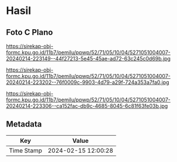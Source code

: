 # Hasil

## Foto C Plano

https://sirekap-obj-formc.kpu.go.id/11b7/pemilu/ppwp/52/71/05/10/04/5271051004007-20240214-223149--44f27213-5e45-45ae-ad72-63c245c0d69b.jpg

https://sirekap-obj-formc.kpu.go.id/11b7/pemilu/ppwp/52/71/05/10/04/5271051004007-20240214-223202--76f0009c-9903-4d79-a29f-724a353a7fa0.jpg

https://sirekap-obj-formc.kpu.go.id/11b7/pemilu/ppwp/52/71/05/10/04/5271051004007-20240214-223306--ca152fac-db9c-4685-8045-6c81f63fe03b.jpg


## Metadata

| Key        | Value               |
| ---------- | ------------------- |
| Time Stamp | 2024-02-15 12:00:28 |



